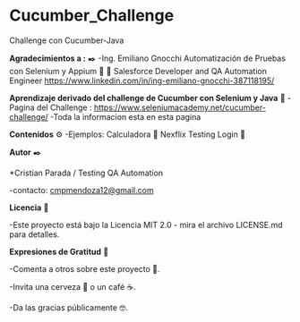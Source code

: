 # Cucumber_Challenge
Challenge con Cucumber-Java

 **Agradecimientos a :** ✒️
 -Ing. Emiliano Gnocchi
 Automatización de Pruebas con Selenium y Appium 🚀 🚀 Salesforce Developer and QA Automation Engineer
 https://www.linkedin.com/in/ing-emiliano-gnocchi-387118195/

**Aprendizaje derivado del challenge de Cucumber con Selenium y Java** 🚀
-Pagina del Challenge : https://www.seleniumacademy.net/cucumber-challenge/
-Toda la informacion esta en esta pagina 

**Contenidos** ⚙️
-Ejemplos:
       Calculadora :vibration_mode:
       Nexflix Testing Login :department_store:
       
 **Autor** ✒️


*Cristian Parada / Testing QA Automation

-contacto: cmpmendoza12@gmail.com


**Licencia** 📄


-Este proyecto está bajo la Licencia MIT 2.0 - mira el archivo LICENSE.md para detalles.



**Expresiones de Gratitud** 🎁

-Comenta a otros sobre este proyecto 📢.

-Invita una cerveza 🍺 o un café ☕.

-Da las gracias públicamente 🤓.


